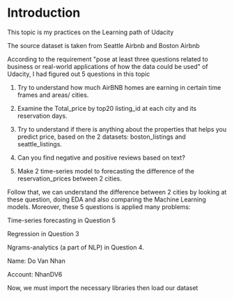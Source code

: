 # Introduction
This topic is my practices on the Learning path of Udacity

The source dataset is taken from Seattle Airbnb and Boston Airbnb

According to the requirement "pose at least three questions related to business or real-world applications of how the data could be used" of Udacity, I had figured out 5 questions in this topic

1) Try to understand how much AirBNB homes are earning in certain time frames and areas/ cities.

2) Examine the Total_price by top20 listing_id at each city and its reservation days.

3) Try to understand if there is anything about the properties that helps you predict price, based on the 2 datasets: boston_listings and seattle_listings.

4) Can you find negative and positive reviews based on text?

5) Make 2 time-series model to forecasting the difference of the reservation_prices between 2 cities.

Follow that, we can understand the difference between 2 cities by looking at these question, doing EDA and also comparing the Machine Learning models. Moreover, these 5 questions is applied many problems:

Time-series forecasting in Question 5

Regression in Question 3

Ngrams-analytics (a part of NLP) in Question 4.

Name: Do Van Nhan

Account: NhanDV6

Now, we must import the necessary libraries then load our dataset
